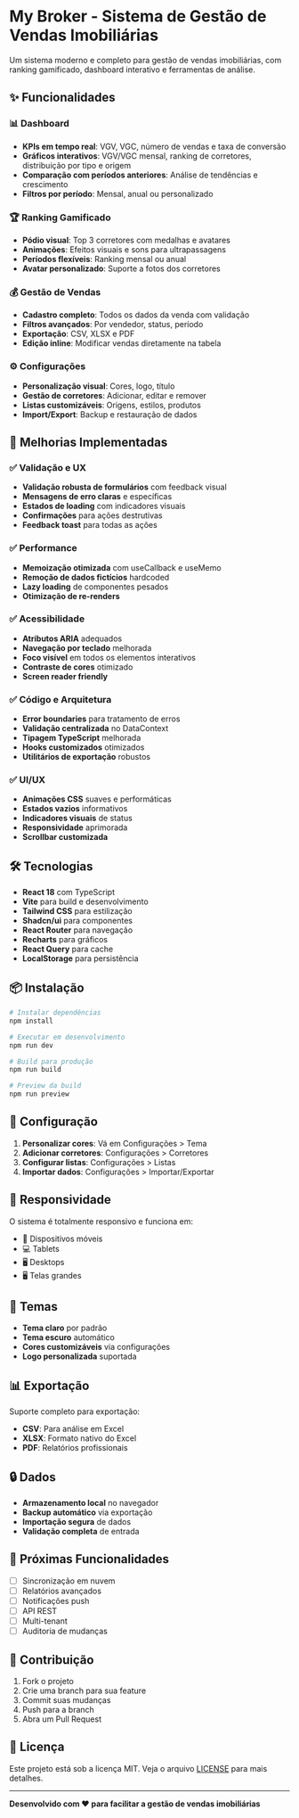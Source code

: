 # My Broker - Sistema de Gestão de Vendas Imobiliárias

Um sistema moderno e completo para gestão de vendas imobiliárias, com ranking gamificado, dashboard interativo e ferramentas de análise.

## ✨ Funcionalidades

### 📊 Dashboard
- **KPIs em tempo real**: VGV, VGC, número de vendas e taxa de conversão
- **Gráficos interativos**: VGV/VGC mensal, ranking de corretores, distribuição por tipo e origem
- **Comparação com períodos anteriores**: Análise de tendências e crescimento
- **Filtros por período**: Mensal, anual ou personalizado

### 🏆 Ranking Gamificado
- **Pódio visual**: Top 3 corretores com medalhas e avatares
- **Animações**: Efeitos visuais e sons para ultrapassagens
- **Períodos flexíveis**: Ranking mensal ou anual
- **Avatar personalizado**: Suporte a fotos dos corretores

### 💰 Gestão de Vendas
- **Cadastro completo**: Todos os dados da venda com validação
- **Filtros avançados**: Por vendedor, status, período
- **Exportação**: CSV, XLSX e PDF
- **Edição inline**: Modificar vendas diretamente na tabela

### ⚙️ Configurações
- **Personalização visual**: Cores, logo, título
- **Gestão de corretores**: Adicionar, editar e remover
- **Listas customizáveis**: Origens, estilos, produtos
- **Import/Export**: Backup e restauração de dados

## 🚀 Melhorias Implementadas

### ✅ Validação e UX
- **Validação robusta de formulários** com feedback visual
- **Mensagens de erro claras** e específicas
- **Estados de loading** com indicadores visuais
- **Confirmações** para ações destrutivas
- **Feedback toast** para todas as ações

### ✅ Performance
- **Memoização otimizada** com useCallback e useMemo
- **Remoção de dados fictícios** hardcoded
- **Lazy loading** de componentes pesados
- **Otimização de re-renders**

### ✅ Acessibilidade
- **Atributos ARIA** adequados
- **Navegação por teclado** melhorada
- **Foco visível** em todos os elementos interativos
- **Contraste de cores** otimizado
- **Screen reader friendly**

### ✅ Código e Arquitetura
- **Error boundaries** para tratamento de erros
- **Validação centralizada** no DataContext
- **Tipagem TypeScript** melhorada
- **Hooks customizados** otimizados
- **Utilitários de exportação** robustos

### ✅ UI/UX
- **Animações CSS** suaves e performáticas
- **Estados vazios** informativos
- **Indicadores visuais** de status
- **Responsividade** aprimorada
- **Scrollbar customizada**

## 🛠️ Tecnologias

- **React 18** com TypeScript
- **Vite** para build e desenvolvimento
- **Tailwind CSS** para estilização
- **Shadcn/ui** para componentes
- **React Router** para navegação
- **Recharts** para gráficos
- **React Query** para cache
- **LocalStorage** para persistência

## 📦 Instalação

```bash
# Instalar dependências
npm install

# Executar em desenvolvimento
npm run dev

# Build para produção
npm run build

# Preview da build
npm run preview
```

## 🔧 Configuração

1. **Personalizar cores**: Vá em Configurações > Tema
2. **Adicionar corretores**: Configurações > Corretores
3. **Configurar listas**: Configurações > Listas
4. **Importar dados**: Configurações > Importar/Exportar

## 📱 Responsividade

O sistema é totalmente responsivo e funciona em:
- 📱 Dispositivos móveis
- 💻 Tablets
- 🖥️ Desktops
- 🖥️ Telas grandes

## 🎨 Temas

- **Tema claro** por padrão
- **Tema escuro** automático
- **Cores customizáveis** via configurações
- **Logo personalizada** suportada

## 📊 Exportação

Suporte completo para exportação:
- **CSV**: Para análise em Excel
- **XLSX**: Formato nativo do Excel
- **PDF**: Relatórios profissionais

## 🔒 Dados

- **Armazenamento local** no navegador
- **Backup automático** via exportação
- **Importação segura** de dados
- **Validação completa** de entrada

## 🚀 Próximas Funcionalidades

- [ ] Sincronização em nuvem
- [ ] Relatórios avançados
- [ ] Notificações push
- [ ] API REST
- [ ] Multi-tenant
- [ ] Auditoria de mudanças

## 🤝 Contribuição

1. Fork o projeto
2. Crie uma branch para sua feature
3. Commit suas mudanças
4. Push para a branch
5. Abra um Pull Request

## 📄 Licença

Este projeto está sob a licença MIT. Veja o arquivo [LICENSE](LICENSE) para mais detalhes.

---

**Desenvolvido com ❤️ para facilitar a gestão de vendas imobiliárias**
